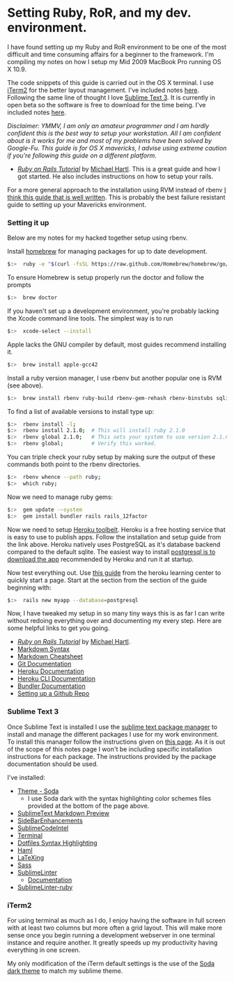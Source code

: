 # Setting Ruby, RoR, and my dev. environment.

I have found setting up my Ruby and RoR environment to be one of the most difficult and time consuming affairs for a beginner to the framework. I'm compiling my notes on how I setup my Mid 2009 MacBook Pro running OS X 10.9.

The code snippets of this guide is carried out in the OS X terminal. I use [iTerm2](iterm2.com) for the better layout management. I've included notes [here](#iterm). Following the same line of thought I love [Sublime Text 3](http://www.sublimetext.com/3). It is currently in open beta so the software is free to download for the time being. I've included notes [here](#sublime).

_Disclaimer: YMMV, I am only an amateur programmer and I am hardly confident this is the best way to setup your workstation. All I am confident about is it works for me and most of my problems have been solved by Google-Fu. This guide is for OS X mavericks, I advise using extreme caution if you're following this guide on a different platform._

+ [*Ruby on Rails Tutorial*](http://railstutorial.org/) by [Michael Hartl](http://michaelhartl.com/). This is a great guide and how I got started. He also includes instructions on how to setup your rails.

For a more general approach to the installation using RVM instead of rbenv [I think this guide that is well written](http://railsapps.github.io/installrubyonrails-mac.html). This is probably the best failure resistant guide to setting up your Mavericks environment.

<a name="envsetup"></a>

### Setting it up

Below are my notes for my hacked together setup using rbenv.

Install [homebrew](http://brew.sh/) for managing packages for up to date development.

~~~ bash
$:>  ruby -e "$(curl -fsSL https://raw.github.com/Homebrew/homebrew/go/install)"
~~~

To ensure Homebrew is setup properly run the doctor and follow the prompts

~~~ bash
$:>  brew doctor
~~~

If you haven't set up a development environment, you're probably lacking the Xcode command line tools. The simplest way is to run

~~~ bash
$:>  xcode-select --install
~~~

Apple lacks the GNU compiler by default, most guides recommend installing it.

~~~ bash
$:>  brew install apple-gcc42
~~~

Install a ruby version manager, I use rbenv but another popular one is RVM (see above).

~~~ bash
$:>  brew install rbenv ruby-build rbenv-gem-rehash rbenv-binstubs sqlite
~~~

To find a list of available versions to install type up:

~~~ bash
$:>  rbenv install -l;
$:>  rbenv install 2.1.0;  # This will install ruby 2.1.0
$:>  rbenv global 2.1.0;   # This sets your system to use version 2.1.0
$:>  rbenv global;         # Verify this worked.
~~~

You can triple check your ruby setup by making sure the output of these commands both point to the rbenv directories.

~~~ bash
$:>  rbenv whence --path ruby;
$:>  which ruby;
~~~

Now we need to manage ruby gems:

~~~ bash
$:>  gem update -—system
$:>  gem install bundler rails rails_12factor
~~~

Now we need to setup [Heroku toolbelt](https://toolbelt.heroku.com/). Heroku is a free hosting service that is easy to use to publish apps. Follow the installation and setup guide from the link above. Heroku natively uses PostgreSQL as it's database backend compared to the default sqlite. The easiest way to install [postgresql is to download the app](http://postgresapp.com/) recommended by Heroku and run it at startup.

Now test everything out. Use [this guide](https://devcenter.heroku.com/articles/getting-started-with-rails4) from the heroku learning center to quickly start a page. Start at the section from the section of the guide beginning with:

~~~ bash
$:>  rails new myapp --database=postgresql
~~~

Now, I have tweaked my setup in so many tiny ways this is as far I can write without redoing everything over and documenting my every step. Here are some helpful links to get you going.

+ [*Ruby on Rails Tutorial*](http://railstutorial.org/) by [Michael Hartl](http://michaelhartl.com/).
+ [Markdown Syntax](http://daringfireball.net/projects/markdown/syntax)
+ [Markdown Cheatsheet](https://github.com/adam-p/markdown-here/wiki/Markdown-Cheatsheet)
+ [Git Documentation](http://gitref.org/)
+ [Heroku Documentation](https://devcenter.heroku.com/)
+ [Heroku CLI Documentation](https://devcenter.heroku.com/articles/heroku-command)
+ [Bundler Documentation](http://bundler.io/)
+ [Setting up a Github Repo](https://help.github.com/articles/create-a-repo)


<a name="sublime"></a>

### Sublime Text 3

Once Sublime Text is installed I use the [sublime text package manager](https://sublime.wbond.net/) to install and manage the different packages I use for my work environment. To install this manager follow the instructions given on [this page](https://sublime.wbond.net/installation). As it is out of the scope of this notes page I won't be including specific installation instructions for each package. The instructions provided by the package documentation should be used.

I've installed:

+ [Theme - Soda](https://sublime.wbond.net/packages/Theme%20-%20Soda)
  + I use Soda dark with the syntax highlighting color schemes files provided at the bottom of the page above.
+ [SublimeText Markdown Preview](https://github.com/revolunet/sublimetext-markdown-preview)
+ [SideBarEnhancements](https://sublime.wbond.net/packages/SideBarEnhancements)
+ [SublimeCodeIntel](https://sublime.wbond.net/packages/SublimeCodeIntel)
+ [Terminal](http://wbond.net/sublime_packages/terminal)
+ [Dotfiles Syntax Highlighting](https://sublime.wbond.net/packages/Dotfiles%20Syntax%20Highlighting)
+ [Haml](https://sublime.wbond.net/packages/Haml)
+ [LaTeXing](https://sublime.wbond.net/packages/LaTeXing)
+ [Sass](https://sublime.wbond.net/packages/Sass) 
+ [SublimeLinter](https://sublime.wbond.net/packages/SublimeLinter)
  + [Documentation](http://sublimelinter.readthedocs.org/en/latest/index.html)
+ [SublimeLinter-ruby](https://github.com/SublimeLinter/SublimeLinter-ruby)

<a name="iterm"></a>

### iTerm2

For using terminal as much as I do, I enjoy having the software in full screen with at least two columns but more often a grid layout. This will make more sense once you begin running a development webserver in one terminal instance and require another. It greatly speeds up my productivity having everything in one screen. 

My only modification of the iTerm default settings is the use of the [Soda dark theme](https://github.com/deepsweet/Monokai-Soda-iTerm) to match my sublime theme.
